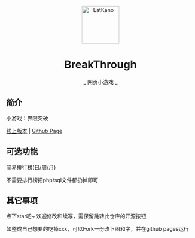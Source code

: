 <p align="center">
  <a href="https://xingye.me/game/eatkano"><img src="http://i0.hdslb.com/bfs/album/d7bd3f72fa187072226f14860243378d732aa0a0.webp?share_plat=ios&share_source=COPY&share_tag=s_i&timestamp=1640889405&unique_k=eykO6tb" width="100" height="100" alt="EatKano"></a>
</p>
<div align="center">

# BreakThrough

_ 网页小游戏 _

</div>


## 简介

小游戏：界限突破

[线上版本](https://xingye.me/game/eatkano/index.php)
|
[Github Page](https://arcxingye.github.io/EatKano/index.html)

## 可选功能

简易排行榜(日/周/月)

不需要排行榜把php/sql文件都扔掉即可

## 其它事项

点下star吧~ 欢迎修改和续写，需保留跳转此仓库的开源按钮

如整成自己想要的吃掉xxx，可以Fork一份改下图和字，并在github pages运行
